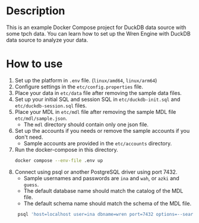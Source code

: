 # Description

This is an example Docker Compose project for DuckDB data source with some tpch data.
You can learn how to set up the Wren Engine with DuckDB data source to analyze your data.

# How to use

1. Set up the platform in `.env` file. (`linux/amd64`, `linux/arm64`)
2. Configure settings in the `etc/config.properties` file.
3. Place your data in `etc/data` file after removing the sample data files.
4. Set up your initial SQL and session SQL in `etc/duckdb-init.sql` and `etc/duckdb-session.sql` files.
5. Place your MDL in `etc/mdl` file after removing the sample MDL file `etc/mdl/sample.json`.
    - The `mdl` directory should contain only one json file.
6. Set up the accounts if you needs or remove the sample accounts if you don't need.
    - Sample accounts are provided in the `etc/accounts` directory.
7. Run the docker-compose in this directory.
    ```bash
    docker compose --env-file .env up
    ```
8. Connect using psql or another PostgreSQL driver using port 7432.
    - Sample usernames and passwords are `ina` and `wah`, or `azki` and `guess`.
    - The default database name should match the catalog of the MDL file.
    - The default schema name should match the schema of the MDL file.
   ```bash
    psql 'host=localhost user=ina dbname=wren port=7432 options=--search_path=tpch'
    ```
